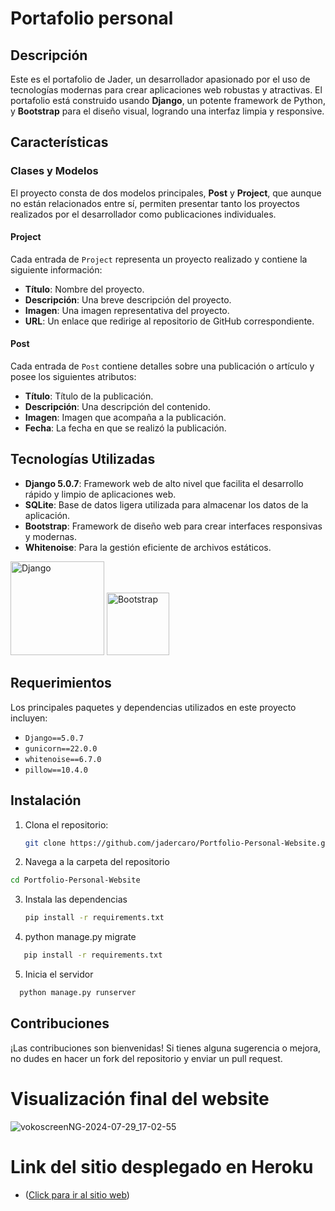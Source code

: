 # Portafolio personal 

## Descripción

Este es el portafolio de Jader, un desarrollador apasionado por el uso de tecnologías modernas para crear aplicaciones web robustas y atractivas. El portafolio está construido usando **Django**, un potente framework de Python, y **Bootstrap** para el diseño visual, logrando una interfaz limpia y responsive.



## Características

### Clases y Modelos

El proyecto consta de dos modelos principales, **Post** y **Project**, que aunque no están relacionados entre sí, permiten presentar tanto los proyectos realizados por el desarrollador como publicaciones individuales.

#### Project

Cada entrada de `Project` representa un proyecto realizado y contiene la siguiente información:

- **Título**: Nombre del proyecto.
- **Descripción**: Una breve descripción del proyecto.
- **Imagen**: Una imagen representativa del proyecto.
- **URL**: Un enlace que redirige al repositorio de GitHub correspondiente.

#### Post

Cada entrada de `Post` contiene detalles sobre una publicación o artículo y posee los siguientes atributos:

- **Título**: Título de la publicación.
- **Descripción**: Una descripción del contenido.
- **Imagen**: Imagen que acompaña a la publicación.
- **Fecha**: La fecha en que se realizó la publicación.

## Tecnologías Utilizadas

- **Django 5.0.7**: Framework web de alto nivel que facilita el desarrollo rápido y limpio de aplicaciones web.
- **SQLite**: Base de datos ligera utilizada para almacenar los datos de la aplicación.
- **Bootstrap**: Framework de diseño web para crear interfaces responsivas y modernas.
- **Whitenoise**: Para la gestión eficiente de archivos estáticos.
  
<img src="https://static.djangoproject.com/img/logos/django-logo-negative.png" alt="Django" width="150" /> <img src="https://getbootstrap.com/docs/5.1/assets/brand/bootstrap-logo-shadow.png" alt="Bootstrap" width="100" />

## Requerimientos

Los principales paquetes y dependencias utilizados en este proyecto incluyen:

- `Django==5.0.7`
- `gunicorn==22.0.0`
- `whitenoise==6.7.0`
- `pillow==10.4.0`

## Instalación

1. Clona el repositorio:
   ```bash
   git clone https://github.com/jadercaro/Portfolio-Personal-Website.git
    ```
2. Navega a la carpeta del repositorio 
  ```bash
  cd Portfolio-Personal-Website
  ```
3. Instala las dependencias
   ```bash
   pip install -r requirements.txt
   ```
4. python manage.py migrate
```bash
   pip install -r requirements.txt
   ```
5. Inicia el servidor
```bash
  python manage.py runserver 
   ```

## Contribuciones
¡Las contribuciones son bienvenidas! Si tienes alguna sugerencia o mejora, no dudes en hacer un fork del repositorio y enviar un pull request.


# Visualización final del website
![vokoscreenNG-2024-07-29_17-02-55](https://github.com/user-attachments/assets/02a8d67b-6b6b-4cca-8de5-1f73222a7010)

# Link del sitio desplegado en Heroku 
- ([Click para ir al sitio web](https://portfolio-jader-5b3e436f79ca.herokuapp.com/))
